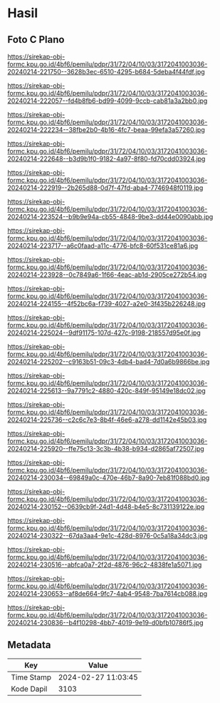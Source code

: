 # Hasil

## Foto C Plano

https://sirekap-obj-formc.kpu.go.id/4bf6/pemilu/pdpr/31/72/04/10/03/3172041003036-20240214-221750--3628b3ec-6510-4295-b684-5deba4f44fdf.jpg

https://sirekap-obj-formc.kpu.go.id/4bf6/pemilu/pdpr/31/72/04/10/03/3172041003036-20240214-222057--fd4b8fb6-bd99-4099-9ccb-cab81a3a2bb0.jpg

https://sirekap-obj-formc.kpu.go.id/4bf6/pemilu/pdpr/31/72/04/10/03/3172041003036-20240214-222234--38fbe2b0-4b16-4fc7-beaa-99efa3a57260.jpg

https://sirekap-obj-formc.kpu.go.id/4bf6/pemilu/pdpr/31/72/04/10/03/3172041003036-20240214-222648--b3d9b1f0-9182-4a97-8f80-fd70cdd03924.jpg

https://sirekap-obj-formc.kpu.go.id/4bf6/pemilu/pdpr/31/72/04/10/03/3172041003036-20240214-222919--2b265d88-0d7f-47fd-aba4-7746948f0119.jpg

https://sirekap-obj-formc.kpu.go.id/4bf6/pemilu/pdpr/31/72/04/10/03/3172041003036-20240214-223524--b9b9e94a-cb55-4848-9be3-dd44e0090abb.jpg

https://sirekap-obj-formc.kpu.go.id/4bf6/pemilu/pdpr/31/72/04/10/03/3172041003036-20240214-223717--a6c0faad-a11c-4776-bfc8-60f531ce81a6.jpg

https://sirekap-obj-formc.kpu.go.id/4bf6/pemilu/pdpr/31/72/04/10/03/3172041003036-20240214-223928--0c7849a6-1f66-4eac-ab1d-2905ce272b54.jpg

https://sirekap-obj-formc.kpu.go.id/4bf6/pemilu/pdpr/31/72/04/10/03/3172041003036-20240214-224155--4f52bc6a-f739-4027-a2e0-3f435b226248.jpg

https://sirekap-obj-formc.kpu.go.id/4bf6/pemilu/pdpr/31/72/04/10/03/3172041003036-20240214-225024--9df91175-107d-427c-9198-218557d95e0f.jpg

https://sirekap-obj-formc.kpu.go.id/4bf6/pemilu/pdpr/31/72/04/10/03/3172041003036-20240214-225202--c9163b51-09c3-4db4-bad4-7d0a6b9866be.jpg

https://sirekap-obj-formc.kpu.go.id/4bf6/pemilu/pdpr/31/72/04/10/03/3172041003036-20240214-225613--9a7791c2-4880-420c-849f-95149e18dc02.jpg

https://sirekap-obj-formc.kpu.go.id/4bf6/pemilu/pdpr/31/72/04/10/03/3172041003036-20240214-225736--c2c6c7e3-8b4f-46e6-a278-dd1142e45b03.jpg

https://sirekap-obj-formc.kpu.go.id/4bf6/pemilu/pdpr/31/72/04/10/03/3172041003036-20240214-225920--ffe75c13-3c3b-4b38-b934-d2865af72507.jpg

https://sirekap-obj-formc.kpu.go.id/4bf6/pemilu/pdpr/31/72/04/10/03/3172041003036-20240214-230034--69849a0c-470e-46b7-8a90-7eb81f088bd0.jpg

https://sirekap-obj-formc.kpu.go.id/4bf6/pemilu/pdpr/31/72/04/10/03/3172041003036-20240214-230152--0639cb9f-24d1-4d48-b4e5-8c731139122e.jpg

https://sirekap-obj-formc.kpu.go.id/4bf6/pemilu/pdpr/31/72/04/10/03/3172041003036-20240214-230322--67da3aa4-9e1c-428d-8976-0c5a18a34dc3.jpg

https://sirekap-obj-formc.kpu.go.id/4bf6/pemilu/pdpr/31/72/04/10/03/3172041003036-20240214-230516--abfca0a7-2f2d-4876-96c2-4838fe1a5071.jpg

https://sirekap-obj-formc.kpu.go.id/4bf6/pemilu/pdpr/31/72/04/10/03/3172041003036-20240214-230653--af8de664-9fc7-4ab4-9548-7ba7614cb088.jpg

https://sirekap-obj-formc.kpu.go.id/4bf6/pemilu/pdpr/31/72/04/10/03/3172041003036-20240214-230836--b4f10298-4bb7-4019-9e19-d0bfb10786f5.jpg


## Metadata

| Key        | Value               |
| ---------- | ------------------- |
| Time Stamp | 2024-02-27 11:03:45 |
| Kode Dapil | 3103                |



